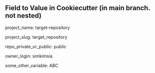 ## Field to Value in Cookiecutter (in main branch. not nested)

project_name: target-repository

project_slug: target_repository

repo_private_or_public: public

owner_login: simkimsia

some_other_variable: ABC